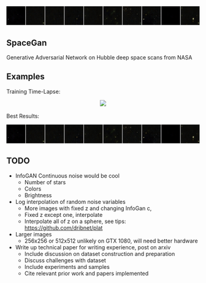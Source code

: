 <div align="center">
  <img src="https://raw.githubusercontent.com/Supermaxman/SpaceGAN/master/samples/SpaceGAN-images-30500-128x128.png">
</div>


## SpaceGan
Generative Adversarial Network on Hubble deep space scans from NASA


## Examples

Training Time-Lapse:
<div align="center">
  <img src="https://github.com/Supermaxman/SpaceGAN/blob/master/samples/SpaceGAN-training.gif?raw=true">
</div>


Best Results:
<div align="center">
  <img src="https://raw.githubusercontent.com/Supermaxman/SpaceGAN/master/samples/SpaceGAN-images-30500-128x128.png">
</div>

## TODO
 - InfoGAN Continuous noise would be cool
    - Number of stars
    - Colors
    - Brightness
 - Log interpolation of random noise variables
   - More images with fixed z and changing InfoGan c,
   - Fixed z except one, interpolate
   - Interpolate all of z on a sphere, see tips: https://github.com/dribnet/plat
 - Larger images
   - 256x256 or 512x512 unlikely on GTX 1080, will need better hardware
 - Write up technical paper for writing experience, post on arxiv
   - Include discussion on dataset construction and preparation
   - Discuss challenges with dataset
   - Include experiments and samples
   - Cite relevant prior work and papers implemented
